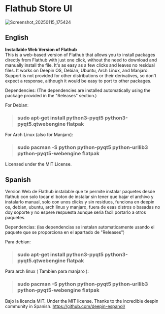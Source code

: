 # Flathub Store UI

![Screenshot_20250115_175424](https://github.com/user-attachments/assets/7f4130da-1fe3-480b-8c04-852412e0e98d)

## English
**Installable Web Version of Flathub**  
This is a web-based version of Flathub that allows you to install packages directly from Flathub with just one click, without the need to download and manually install the file. It's as easy as a few clicks and leaves no residual files. It works on Deepin OS, Debian, Ubuntu, Arch Linux, and Manjaro. Support is not provided for other distributions or their derivatives, so don't expect a response, although it would be easy to port to other packages.

Dependencies: 
(The dependencies are installed automatically using the package provided in the "Releases" section.)  

For Debian:  
> ### sudo apt-get install python3-pyqt5 python3-pyqt5.qtwebengine flatpak

For Arch Linux (also for Manjaro):  
> ### sudo pacman -S python python-pyqt5 python-urllib3 python-pyqt5-webengine flatpak

Licensed under the MIT License.

## Spanish
Version Web de Flathub instalable que te permite instalar paquetes desde flathub con solo tocar el boton de instalar sin tener que bajar el archivo y instalarlo manual, solo con unos clicks y sin residuos, funciona en deepin os, debian, ubuntu, arch linux y manjaro, fuera de esas distros o basadas no doy soporte y no espere respuesta aunque seria facil portarlo a otros paquetes.

Dependencias: 
(las dependencias se instalan automaticamente usando el paquete que se proporciona en el apartado de "Releases")

Para debian: 
> ### sudo apt-get install python3-pyqt5 python3-pyqt5.qtwebengine flatpak

Para arch linux ( Tambien para manjaro ):
> ### sudo pacman -S python python-pyqt5 python-urllib3 python-pyqt5-webengine flatpak

Bajo la licencia MIT.
Under the MIT license.
Thanks to the incredible deepin community in Spanish. https://github.com/deepin-espanol/
